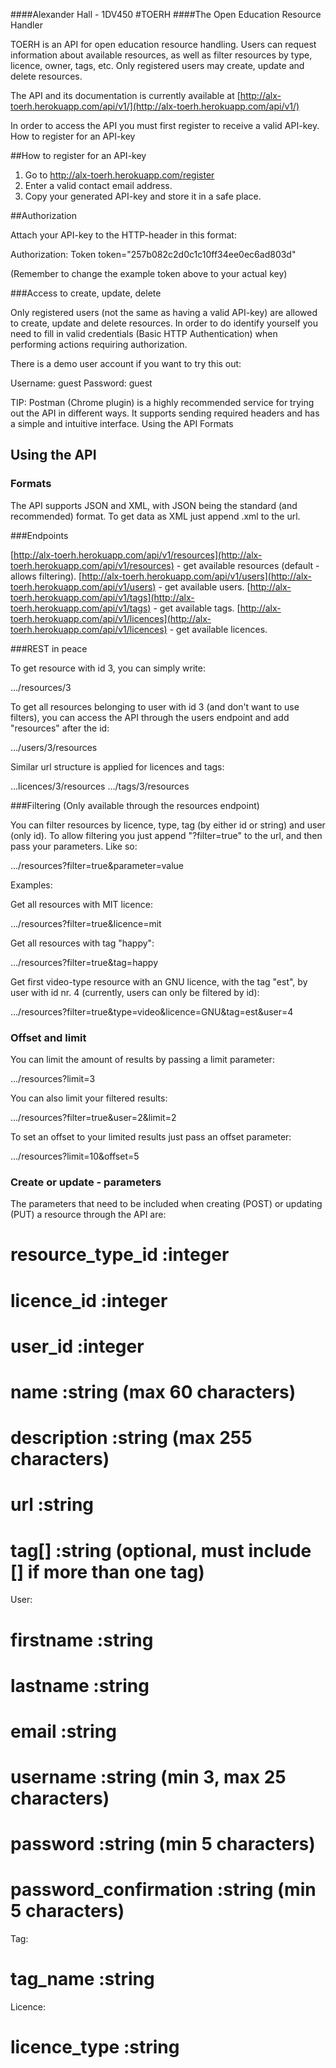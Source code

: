 ####Alexander Hall - 1DV450
#TOERH
####The Open Education Resource Handler

TOERH is an API for open education resource handling. Users can request information about available resources, as well as filter resources by type, licence, owner, tags, etc. Only registered users may create, update and delete resources.

The API and its documentation is currently available at [http://alx-toerh.herokuapp.com/api/v1/](http://alx-toerh.herokuapp.com/api/v1/)

In order to access the API you must first register to receive a valid API-key.
How to register for an API-key


##How to register for an API-key

1. Go to http://alx-toerh.herokuapp.com/register
2. Enter a valid contact email address.
3. Copy your generated API-key and store it in a safe place.

##Authorization

Attach your API-key to the HTTP-header in this format:

  Authorization: Token token="257b082c2d0c1c10ff34ee0ec6ad803d"

(Remember to change the example token above to your actual key)

###Access to create, update, delete

Only registered users (not the same as having a valid API-key) are allowed to create, update and delete resources. In order to do identify yourself you need to fill in valid credentials (Basic HTTP Authentication) when performing actions requiring authorization.

There is a demo user account if you want to try this out:

  Username: guest
  Password: guest


TIP: Postman (Chrome plugin) is a highly recommended service for trying out the API in different ways. It supports sending required headers and has a simple and intuitive interface.
Using the API
Formats

## Using the API

### Formats
The API supports JSON and XML, with JSON being the standard (and recommended) format. To get data as XML just append .xml to the url.

###Endpoints

[http://alx-toerh.herokuapp.com/api/v1/resources](http://alx-toerh.herokuapp.com/api/v1/resources) - get available resources (default - allows filtering).
[http://alx-toerh.herokuapp.com/api/v1/users](http://alx-toerh.herokuapp.com/api/v1/users) - get available users.
[http://alx-toerh.herokuapp.com/api/v1/tags](http://alx-toerh.herokuapp.com/api/v1/tags) - get available tags.
[http://alx-toerh.herokuapp.com/api/v1/licences](http://alx-toerh.herokuapp.com/api/v1/licences) - get available licences.

###REST in peace

To get resource with id 3, you can simply write:

  .../resources/3


To get all resources belonging to user with id 3 (and don't want to use filters), you can access the API through the users endpoint and add "resources" after the id:

  .../users/3/resources


Similar url structure is applied for licences and tags:

  ...licences/3/resources
  .../tags/3/resources


###Filtering
(Only available through the resources endpoint)

You can filter resources by licence, type, tag (by either id or string) and user (only id). To allow filtering you just append "?filter=true" to the url, and then pass your parameters. Like so:

  .../resources?filter=true&parameter=value


Examples:

Get all resources with MIT licence:

  .../resources?filter=true&licence=mit


Get all resources with tag "happy":

  .../resources?filter=true&tag=happy


Get first video-type resource with an GNU licence, with the tag "est", by user with id nr. 4 (currently, users can only be filtered by id):

  .../resources?filter=true&type=video&licence=GNU&tag=est&user=4


### Offset and limit

You can limit the amount of results by passing a limit parameter:

  .../resources?limit=3


You can also limit your filtered results:

  .../resources?filter=true&user=2&limit=2


To set an offset to your limited results just pass an offset parameter:

  .../resources?limit=10&offset=5


### Create or update - parameters

The parameters that need to be included when creating (POST) or updating (PUT) a resource through the API are:

  #  resource_type_id      :integer
  #  licence_id            :integer
  #  user_id               :integer
  #  name                  :string (max 60 characters)
  #  description           :string (max 255 characters)
  #  url                   :string
  #  tag[]                 :string (optional, must include [] if more than one tag)


User:

  #  firstname             :string
  #  lastname              :string
  #  email                 :string
  #  username              :string (min 3, max 25 characters)
  #  password              :string (min 5 characters)
  #  password_confirmation :string (min 5 characters)


Tag:

  #  tag_name              :string


Licence:

  #  licence_type          :string

